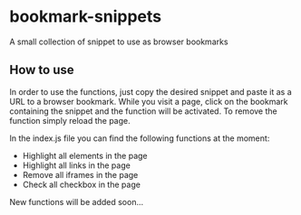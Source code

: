 # bookmark-snippets
A small collection of snippet to use as browser bookmarks

## How to use
In order to use the functions, just copy the desired snippet and paste it as a URL to a browser bookmark. While you visit a page, click on the bookmark containing the snippet and the function will be activated. To remove the function simply reload the page.

In the index.js file you can find the following functions at the moment:
- Highlight all elements in the page
- Highlight all links in the page
- Remove all iframes in the page
- Check all checkbox in the page

New functions will be added soon...
